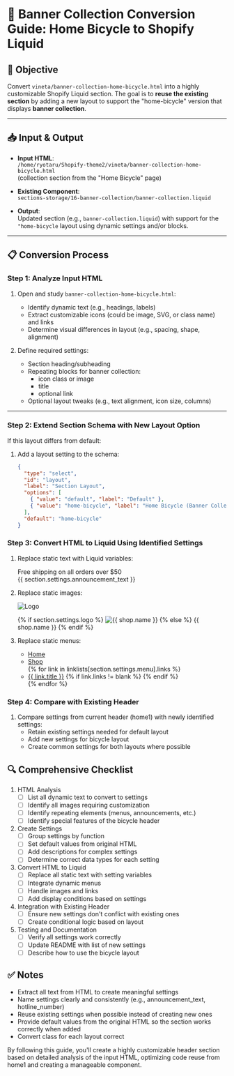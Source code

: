 # 🧩 Banner Collection Conversion Guide: Home Bicycle to Shopify Liquid

## 🎯 Objective
Convert `vineta/banner-collection-home-bicycle.html` into a highly customizable Shopify Liquid section. The goal is to **reuse the existing section** by adding a new layout to support the "home-bicycle" version that displays **banner collection**.

---

## 📥 Input & Output

- **Input HTML**:  
  `/home/ryotaru/Shopify-theme2/vineta/banner-collection-home-bicycle.html`  
  (collection section from the "Home Bicycle" page)

- **Existing Component**:  
  `sections-storage/16-banner-collection/banner-collection.liquid`

- **Output**:  
  Updated section (e.g., `banner-collection.liquid`) with support for the `"home-bicycle` layout using dynamic settings and/or blocks.  

---

## 📋 Conversion Process

### Step 1: Analyze Input HTML

1. Open and study `banner-collection-home-bicycle.html`:
   - Identify dynamic text (e.g., headings, labels)
   - Extract customizable icons (could be image, SVG, or class name) and links
   - Determine visual differences in layout (e.g., spacing, shape, alignment)

2. Define required settings:
   - Section heading/subheading
   - Repeating blocks for banner collection:
     - icon class or image
     - title
     - optional link
   - Optional layout tweaks (e.g., text alignment, icon size, columns)

---

### Step 2: Extend Section Schema with New Layout Option

If this layout differs from default:

1. Add a layout setting to the schema:
   ```json
   {
     "type": "select",
     "id": "layout",
     "label": "Section Layout",
     "options": [
       { "value": "default", "label": "Default" },
       { "value": "home-bicycle", "label": "Home Bicycle (Banner Collection)" }
     ],
     "default": "home-bicycle"
   }


### Step 3: Convert HTML to Liquid Using Identified Settings
1. Replace static text with Liquid variables:
   
   <!-- Example from original HTML -->
   <div class="announcement-text">Free shipping on all orders over $50</div>
   
   <!-- Convert to -->
   <div class="announcement-text">{{ section.settings.announcement_text }}</div>
   

2. Replace static images:
   
   <!-- Example from original HTML -->
   <img src="assets/images/logo.png" alt="Logo">
   
   <!-- Convert to -->
   {% if section.settings.logo %}
     <img src="{{ section.settings.logo | img_url: '200x' }}" alt="{{ shop.name }}">
   {% else %}
     <span>{{ shop.name }}</span>
   {% endif %}
   

3. Replace static menus:
   
   <!-- Example from original HTML -->
   <ul class="menu">
     <li><a href="#">Home</a></li>
     <li><a href="#">Shop</a></li>
   </ul>
   
   <!-- Convert to -->
   <ul class="menu">
     {% for link in linklists[section.settings.menu].links %}
       <li>
         <a href="{{ link.url }}">{{ link.title }}</a>
         {% if link.links != blank %}
           <!-- Submenu logic -->
         {% endif %}
       </li>
     {% endfor %}
   </ul>
   

### Step 4: Compare with Existing Header
1. Compare settings from current header (home1) with newly identified settings:
   - Retain existing settings needed for default layout
   - Add new settings for bicycle layout
   - Create common settings for both layouts where possible

## 🔍 Comprehensive Checklist

1. HTML Analysis
   - [ ] List all dynamic text to convert to settings
   - [ ] Identify all images requiring customization
   - [ ] Identify repeating elements (menus, announcements, etc.)
   - [ ] Identify special features of the bicycle header

2. Create Settings
   - [ ] Group settings by function
   - [ ] Set default values from original HTML
   - [ ] Add descriptions for complex settings
   - [ ] Determine correct data types for each setting

3. Convert HTML to Liquid
   - [ ] Replace all static text with setting variables
   - [ ] Integrate dynamic menus
   - [ ] Handle images and links
   - [ ] Add display conditions based on settings

4. Integration with Existing Header
   - [ ] Ensure new settings don't conflict with existing ones
   - [ ] Create conditional logic based on layout

5. Testing and Documentation
   - [ ] Verify all settings work correctly
   - [ ] Update README with list of new settings
   - [ ] Describe how to use the bicycle layout

## ✅ Notes
- Extract all text from HTML to create meaningful settings
- Name settings clearly and consistently (e.g., announcement_text, hotline_number)
- Reuse existing settings when possible instead of creating new ones
- Provide default values from the original HTML so the section works correctly when added
- Convert class for each layout correct 

By following this guide, you'll create a highly customizable header section based on detailed analysis of the input HTML, optimizing code reuse from home1 and creating a manageable component.